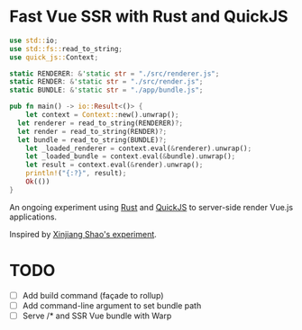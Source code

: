 # Fast Vue SSR with Rust and QuickJS


```rust
use std::io;
use std::fs::read_to_string;
use quick_js::Context;

static RENDERER: &'static str = "./src/renderer.js";
static RENDER: &'static str = "./src/render.js";
static BUNDLE: &'static str = "./app/bundle.js";

pub fn main() -> io::Result<()> {
    let context = Context::new().unwrap();
  let renderer = read_to_string(RENDERER)?;
  let render = read_to_string(RENDER)?;
  let bundle = read_to_string(BUNDLE)?;
    let _loaded_renderer = context.eval(&renderer).unwrap();
    let _loaded_bundle = context.eval(&bundle).unwrap();
    let result = context.eval(&render).unwrap();
    println!("{:?}", result);
    Ok(())
}
```

An ongoing experiment using [Rust][rust] and [QuickJS][quickjs] to server-side render Vue.js applications.

[rust]: https://www.rust-lang.org/
[quickjs]: https://bellard.org/quickjs/

Inspired by [Xinjiang Shao's experiment](https://github.com/soleo/quickjs-docker).

# TODO

- [ ] Add build command (façade to rollup)
- [ ] Add command-line argument to set bundle path
- [ ] Serve /* and SSR Vue bundle with Warp
